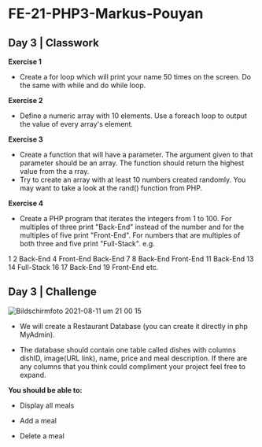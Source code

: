 

# FE-21-PHP3-Markus-Pouyan

## Day 3 | Classwork

**Exercise 1**

* Create a for loop which will print your name 50 times on the screen. Do the same with while and do while loop. 

**Exercise 2**

* Define a numeric array with 10 elements. Use a foreach loop to output the value of every array's element.

**Exercise 3**

* Create a function that will have a parameter. The argument given to that parameter should be an array. The function should return the highest value from the a rray.
* Try to create an array with at least 10 numbers created randomly. You may want to take a look at the rand() function from PHP.

**Exercise 4**

* Create a PHP program that iterates the integers from 1 to 100. For multiples of three print "Back-End" instead of the number and for the multiples of five print "Front-End". For numbers that are multiples of both three and five print "Full-Stack".
e.g.

1
2
Back-End
4
Front-End
Back-End
7
8
Back-End
Front-End
11
Back-End
13
14
Full-Stack
16
17
Back-End
19
Front-End
etc.

## Day 3 | Challenge

![Bildschirmfoto 2021-08-11 um 21 00 15](https://user-images.githubusercontent.com/85449060/129087511-f30decae-79d9-45f2-af73-d26b316ee595.png)

* We will create a Restaurant Database (you can create it directly in php MyAdmin).

* The database should contain one table called dishes with columns dishID, image(URL link), name, price and meal description. If there are any columns that you think could compliment your project feel free to expand. 

**You should be able to:**

* Display all meals

* Add a meal

* Delete a meal
